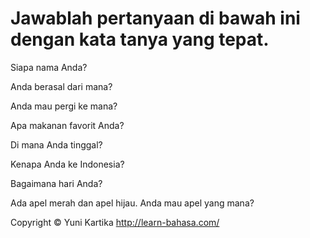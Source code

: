 # Jawablah pertanyaan di bawah ini dengan kata tanya yang tepat.

Siapa nama Anda?

Anda berasal dari mana?

Anda mau pergi ke mana?

Apa makanan favorit Anda?

Di mana Anda tinggal?

Kenapa Anda ke Indonesia?

Bagaimana hari Anda?

Ada apel merah dan apel hijau. Anda mau apel yang mana?



Copyright © Yuni Kartika http://learn-bahasa.com/



